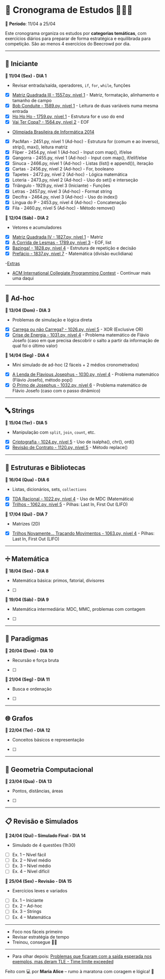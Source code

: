 # 🏁 Cronograma de Estudos  👩‍💻💜  
📅 **Período**: 11/04 a 25/04  

Este cronograma organiza os estudos por **categorias temáticas**, com exercícios diários para preparar de forma estratégica e equilibrada para competição. São ao menos 4 exercícios do Beecrowd por dia.

---

## 🧩 Iniciante
**🔹 11/04 (Sex) - DIA 1**
- Revisar entrada/saída, operadores, `if`, `for`, `while`, funções
- [x] [Matriz Quadrada III - 1557.py, nível 1](./Iniciante/1557.py) - Matriz, formatação, alinhamento e tamanho de campo
- [x] [Bob Conduite - 1589.py, nível 1](./Iniciante/1589.py) - Leitura de duas variáveis numa mesma entrada
- [x] [Ho Ho Ho - 1759.py, nível 1](./Iniciante/1759.py) - Estrutura for e uso do end
- [x] [Vai Ter Copa? - 1564.py, nível 2](./Iniciante/1564.py) - EOF

- [Olimpíada Brasileira de Informática 2014](./Simulados/OBI%202014/) 
- [x] PacMan - 2451.py, nível 1 (Ad-hoc) - Estrutura for (comum e ao inverso), strip(), max(), leitura matriz
- [x] Flíper - 2454.py, nível 1 (Ad-hoc) - Input com map(), if/else
- [x] Gangorra - 2455.py, nível 1 (Ad-hoc) - Input com map(), if/elif/else
- [x] Sinuca - 2466.py, nível 1 (Ad-hoc) - Listas (list() e append()), iteração
- [x] Cartas - 2456.py, nível 2 (Ad-hoc) - For, booleano
- [x] Tapetes - 2472.py, nível 2 (Ad-hoc) - Lógica matemática
- [x] Loteria - 2473.py, nível 2 (Ad-hoc) - Uso do set() e interseção
- [x] Triângulo - 1929.py, nível 3 (Iniciante) - Funções
- [x] Letras - 2457.py, nível 3 (Ad-hoc) - Format string
- [x] Decifra - 2464.py, nível 3 (Ad-hoc) - Uso do index()
- [x] Língua do P - 2453.py, nível 4 (Ad-hoc) - Concatenação
- [x] Fila - 2460.py, nível 5 (Ad-hoc) - Método remove()

**🔹 12/04 (Sáb) - DIA 2**
- Vetores e acumuladores
- [x] [Matriz Quadrada IV - 1827.py, nível 1](./Iniciante/1827.py) - Matriz
- [x] [A Corrida de Lesmas - 1789.py, nível 3](./Iniciante/1789.py) - EOF, list
- [x] [Bazinga! - 1828.py, nível 4](./Iniciante/1828.py) - Estrutura de repetição e decisão
- [x] [Prefácio - 1837.py, nível 7](./Iniciante/1837.py) - Matemática (divisão euclidiana)

-[Extras](./Aula1/)

- [ACM International Collegiate Programming Contest](./Simulados/ACM/)  - Continuar mais uma daqui

---

## 🧪 Ad-hoc
**🔹 13/04 (Dom) - DIA 3**
- Problemas de simulação e lógica direta
- [x] [Carrega ou não Carrega? - 1026.py, nível 5](./Ad-Hoc/1026.py) - XOR (Exclusive OR)
- [x] [Crise de Energia - 1031.py, nível 4](./Ad-Hoc/1031.py) - Problema matemático de Flávio Josefo (caso em que precisa descobrir o salto a partir da informação de qual foi o último valor)

**🔹 14/04 (Seg) - DIA 4**
- Mini simulado de ad-hoc (2 fáceis + 2 médios cronometrados)
- [x] [A Lenda de Flavious Josephus - 1030.py, nível 4](./Ad-Hoc/1030.py) - Problema matemático (Flávio Josefo), método pop()
- [x] [O Primo de Josephus - 1032.py, nível 6](./Ad-Hoc/1032.py) - Problema matemático de Flávio Josefo (caso com o passo dinâmico)

---

## 🔤 Strings
**🔹 15/04 (Ter) - DIA 5**
- Manipulação com `split`, `join`, `count`, etc.
- [x] [Criptografia - 1024.py, nível 5](./Strings/1024.py) - Uso de isalpha(), chr(), ord()
- [x] [Revisão de Contrato - 1120.py, nível 5](./Strings/1120.py) - Método replace()

---

## 🧱 Estruturas e Bibliotecas
**🔹 16/04 (Qua) - DIA 6**
- Listas, dicionários, sets, `collections`
- [x] [TDA Racional - 1022.py, nível 4](./Estruturas%20e%20Bibliotecas/1022.py) - Uso de MDC (Matemática)
- [x] [Trilhos - 1062.py, nível 5](./Estruturas%20e%20Bibliotecas/1062.py) - Pilhas: Last In, First Out (LIFO)

**🔹 17/04 (Qui) - DIA 7**
- Matrizes (2D)
- [x] [Trilhos Novamente... Traçando Movimentos - 1063.py, nível 4](./Estruturas%20e%20Bibliotecas/1063.py) - Pilhas: Last In, First Out (LIFO)

---

## ➗ Matemática
**🔹 18/04 (Sex) - DIA 8**
- Matemática básica: primos, fatorial, divisores
- [ ] 

**🔹 19/04 (Sáb) - DIA 9**
- Matemática intermediária: MDC, MMC, problemas com contagem
- [ ] 

---

## 🧠 Paradigmas
**🔹 20/04 (Dom) - DIA 10**
- Recursão e força bruta
- [ ] 

**🔹 21/04 (Seg) - DIA 11**
- Busca e ordenação
- [ ] 

---

## 🌐 Grafos
**🔹 22/04 (Ter) - DIA 12**
- Conceitos básicos e representação
- [ ] 

---

## 📐 Geometria Computacional
**🔹 23/04 (Qua) - DIA 13**
- Pontos, distâncias, áreas
- [ ] 

---

## 📋 Revisão e Simulados

**🔹 24/04 (Qui) – Simulado Final - DIA 14**
- Simulado de 4 questões (1h30)
- [ ] Ex. 1 – Nível fácil  
- [ ] Ex. 2 – Nível médio  
- [ ] Ex. 3 – Nível médio  
- [ ] Ex. 4 – Nível difícil

**🔹 25/04 (Sex) – Revisão - DIA 15**
- Exercícios leves e variados
- [ ] Ex. 1 – Iniciante  
- [ ] Ex. 2 – Ad-hoc  
- [ ] Ex. 3 – Strings  
- [ ] Ex. 4 – Matemática

---

- Foco nos fáceis primeiro  
- Revisar estratégia de tempo  
- Treinou, consegue 💪👑

---
- Para olhar depois: [Problemas que ficaram com a saída esperada nos exemplos, mas deram TLE - Time limite exceeded](./Para%20ver%20depois%20-%20Time%20limit%20exceeded/)

Feito com 💻 por **Maria Alice** – rumo à maratona com coragem e lógica! 🌟
